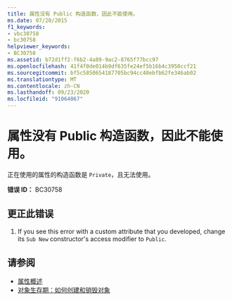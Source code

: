 ```yaml
---
title: 属性没有 Public 构造函数，因此不能使用。
ms.date: 07/20/2015
f1_keywords:
- vbc30758
- bc30758
helpviewer_keywords:
- BC30758
ms.assetid: b72d1ff2-f6b2-4a89-9ac2-8765f77bcc97
ms.openlocfilehash: 41f4f0de014b9df635fe24ef5b16b4c3950ccf21
ms.sourcegitcommit: bf5c5850654187705bc94cc40ebfb62fe346ab02
ms.translationtype: MT
ms.contentlocale: zh-CN
ms.lasthandoff: 09/23/2020
ms.locfileid: "91064067"
---
```

# <a name="attribute-cannot-be-used-because-it-does-not-have-a-public-constructor"></a>属性没有 Public 构造函数，因此不能使用。

正在使用的属性的构造函数是 `Private`，且无法使用。  
  
 **错误 ID：** BC30758  
  
## <a name="to-correct-this-error"></a>更正此错误  
  
1. If you see this error with a custom attribute that you developed, change its `Sub New` constructor's access modifier to `Public`.  
  
## <a name="see-also"></a>请参阅

- [属性概述](../programming-guide/concepts/attributes/index.md)
- [对象生存期：如何创建和销毁对象](../programming-guide/language-features/objects-and-classes/object-lifetime-how-objects-are-created-and-destroyed.md)

